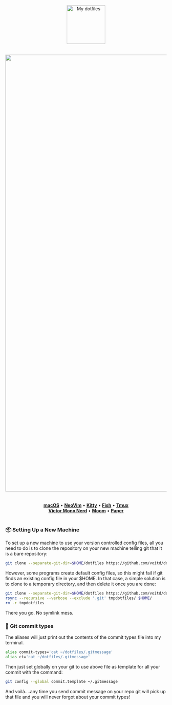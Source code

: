 <p align="center">
  <br><br>
  <img src="https://user-images.githubusercontent.com/60138143/91989761-8fd15180-ed39-11ea-8a83-645f92507c2d.png" width="120" title="My dotfiles">
  <br>
  <br>
  <br>
  <img width="1360" alt="nvim" src="https://user-images.githubusercontent.com/60138143/109944288-c08d4600-7cde-11eb-9d9f-ddaca0d3054a.png">
  <br>
  <br>
  <br>
  <a href="https://www.apple.com/ru/macos/big-sur/" title="OS"><b>macOS</b></a> &bull; <a href="https://github.com/voitd/dotfiles/tree/master/.config/nvim" title="Editor"><b>NeoVim</b></a> &bull; <a     href="https://github.com/voitd/dotfiles/tree/master/.config/kitty" title="Terminal"><b>Kitty</b></a> &bull; <a href="https://github.com/voitd/dotfiles/tree/master/.config/fish" title="Shell"><b>Fish</b></a> &bull; <a href="https://github.com/tmux">   <b>Tmux</b></a></br> 
  <a href="https://rubjo.github.io/victor-mono" title="Font"><b>Victor Mono Nerd</b></a> &bull; <a href="https://manytricks.com/moom/" title="Window manager"><b>Moom</b></a> &bull; <a href="https://github.com/equt/paper.vim" title="nvim colorscheme"><b>Paper</b></a>
 <br><br>
</p>

<!-- ### 🖥 Screenshots -->


<!-- ### ⚙️ Configuration
<img width="1360" alt="nvim" src="https://user-images.githubusercontent.com/60138143/109388635-00d07b00-7911-11eb-997f-1b6236b7cd05.png">
- OS : macOS (11.0) Big Sur
- Editor: [NeoVim](https://neovim.io)
- Terminal: [Kitty](https://sw.kovidgoyal.net/kitty/)
- Shell: [Fish](https://fishshell.com)
- Multiplexer : [tmux](https://github.com/tmux/tmux) - Fonts: [JetBrainsMono Nerd](https://github.com/JetBrains/JetBrainsMono)
- Fonts: [Victor Mono Nerd](https://rubjo.github.io/victor-mono)
- Windows manager: [Moom](https://manytricks.com/moom/).
- Vim main theme: [Rigel](https://rigel.netlify.app) -->

### 📦 Setting Up a New Machine

To set up a new machine to use your version controlled config files, all you need to do is to clone the repository on your new machine telling git that it is a bare repository:

```bash
git clone --separate-git-dir=$HOME/dotfiles https://github.com/voitd/dotfiles.git
```

However, some programs create default config files, so this might fail if git finds an existing config file in your \$HOME. In that case, a simple solution is to clone to a temporary directory,
and then delete it once you are done:

```bash
git clone --separate-git-dir=$HOME/dotfiles https://github.com/voitd/dotfiles.git tmpdotfiles
rsync --recursive --verbose --exclude '.git' tmpdotfiles/ $HOME/
rm -r tmpdotfiles
```

There you go. No symlink mess.

### 📩 Git commit types

The aliases will just print out the contents of the commit types file into my terminal.

```bash
alias commit-types='cat ~/dotfiles/.gitmessage'
alias ct='cat ~/dotfiles/.gitmessage'
```

Then just set globally on your git to use above file as template for all your commit with the command:

```bash
git config --global commit.template ~/.gitmessage
```

And voilà....any time you send commit message on your repo git will pick up that file and you will never forgot about your commit types!
